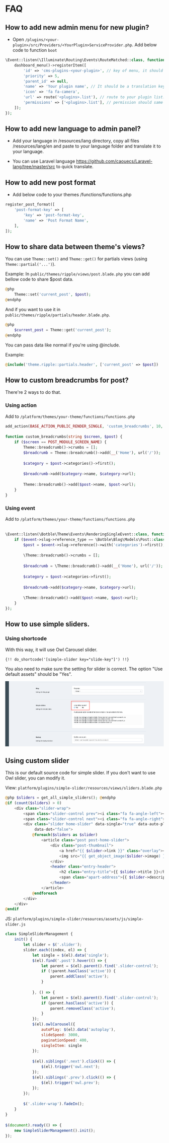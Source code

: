 # FAQ

## How to add new admin menu for new plugin?

- Open `/plugins/<your-plugin>/src/Providers/<YourPlugin>ServiceProvider.php`. Add below code to function `boot`

```php
\Event::listen(\Illuminate\Routing\Events\RouteMatched::class, function () {
    dashboard_menu()->registerItem([
        'id' => 'cms-plugins-<your-plugin>', // key of menu, it should unique
        'priority' => 5,
        'parent_id' => null,
        'name' => 'Your plugin name', // It should be a translation key. Ex: plugins/test::test.name
        'icon' => 'fa fa-camera',
        'url' => route('<plugins>.list'), // route to your plugin list.
        'permissions' => ['<plugins>.list'], // permission should same with route name, you can see that flag in Plugin.php
    ]);
});
```

## How to add new language to admin panel?

- Add your language in /resources/lang directory, copy all files /resources/lang/en and paste to your language folder and translate it to your language.

- You can use Laravel language https://github.com/caouecs/Laravel-lang/tree/master/src to quick translate.

## How to add new post format

- Add below code to your themes /functions/functions.php

```php
register_post_format([
    'post-format-key' => [
        'key' => 'post-format-key',
        'name' => 'Post Format Name',
    ],
]);
```

## How to share data between theme's views?

You can use `Theme::set()` and `Theme::get()` for partials views (using `Theme::partial('...')`).

Example:
In `public/themes/ripple/views/post.blade.php` you can add bellow code to share $post data.

```php
@php
    Theme::set('current_post', $post);
@endphp
```

And if you want to use it in `public/themes/ripple/partials/header.blade.php`.

```php
@php
    $current_post = Theme::get('current_post');
@endphp
```

You can pass data like normal if you're using @include.

Example:

```php
@include('theme.ripple::partials.header', ['current_post' => $post])
```

## How to custom breadcrumbs for post?

There're 2 ways to do that.

### Using action

Add to `/platform/themes/your-theme/functions/functions.php`

```php
add_action(BASE_ACTION_PUBLIC_RENDER_SINGLE, 'custom_breadcrumbs', 10, 2);

function custom_breadcrumbs(string $screen, $post) {
    if ($screen == POST_MODULE_SCREEN_NAME) {
        Theme::breadcrumb()->crumbs = [];
        $breadcrumb = Theme::breadcrumb()->add(__('Home'), url('/'));

        $category = $post->categories()->first();

        $breadcrumb->add($category->name, $category->url);

        Theme::breadcrumb()->add($post->name, $post->url);
    }
}
```

### Using event

Add to `/platform/themes/your-theme/functions/functions.php`

```php

\Event::listen(\Botble\Theme\Events\RenderingSingleEvent::class, function (\Botble\Theme\Events\RenderingSingleEvent $event) {
    if ($event->slug->reference_type == \Botble\Blog\Models\Post::class) {
        $post = $event->slug->reference()->with('categories')->first();

        \Theme::breadcrumb()->crumbs = [];

        $breadcrumb = \Theme::breadcrumb()->add(__('Home'), url('/'));

        $category = $post->categories->first();

        $breadcrumb->add($category->name, $category->url);

        \Theme::breadcrumb()->add($post->name, $post->url);
    }
});
```

## How to use simple sliders.

### Using shortcode

With this way, it will use Owl Carousel slider.

```
{!! do_shortcode('[simple-slider key="slide-key"]') !!}
```

You also need to make sure the setting for slider is correct. The option "Use default assets" should be "Yes".

![Simple Slider](./images/simple-slider.png)

## Using custom slider

This is our default source code for simple slider. If you don't want to use Owl slider, you can modify it.

View: `platform/plugins/simple-slider/resources/views/sliders.blade.php`

```php
@php $sliders = get_all_simple_sliders(); @endphp
@if (count($sliders) > 0)
    <div class="slider-wrap">
        <span class="slider-control prev"><i class="fa fa-angle-left"></i></span>
        <span class="slider-control next"><i class="fa fa-angle-right"></i></span>
        <div class="slider home-slider" data-single="true" data-auto-play="true" data-navigation="false"
             data-dot="false">
            @foreach($sliders as $slider)
                <article class="post post-home-slider">
                    <div class="post-thumbnail">
                        <a href="{{ $slider->link }}" class="overlay"></a>
                        <img src="{{ get_object_image($slider->image) }}" alt="{{ $slider->title }}">
                    </div>
                    <header class="entry-header">
                        <h2 class="entry-title">{{ $slider->title }}</h2>
                        <span class="apart-address">{{ $slider->description }}</span>
                    </header>
                </article>
            @endforeach
        </div>
    </div>
@endif
```

JS: `platform/plugins/simple-slider/resources/assets/js/simple-slider.js`

```js
class SimpleSliderManagement {
    init() {
        let slider = $('.slider');
        slider.each((index, el) => {
            let single = $(el).data('single');
            $(el).find('.post').hover(() => {
                let parent = $(el).parent().find('.slider-control');
                if (!parent.hasClass('active')) {
                    parent.addClass('active');
                }

            }, () => {
                let parent = $(el).parent().find('.slider-control');
                if (parent.hasClass('active')) {
                    parent.removeClass('active');
                }
            });
            $(el).owlCarousel({
                autoPlay: $(el).data('autoplay'),
                slideSpeed: 3000,
                paginationSpeed: 400,
                singleItem: single
            });

            $(el).siblings('.next').click(() => {
                $(el).trigger('owl.next');
            });
            $(el).siblings('.prev').click(() => {
                $(el).trigger('owl.prev');
            });
        });

        $('.slider-wrap').fadeIn();
    }
}

$(document).ready(() => {
    new SimpleSliderManagement().init();
});
```

